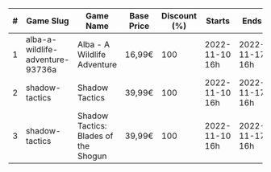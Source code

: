 |#|Game Slug|Game Name|Base Price|Discount (%)|Starts|Ends|
|---|---|---|---|---|---|---|
|1|alba-a-wildlife-adventure-93736a|Alba - A Wildlife Adventure|16,99€|100|2022-11-10 16h|2022-11-17 16h|
|2|shadow-tactics|Shadow Tactics|39,99€|100|2022-11-10 16h|2022-11-17 16h|
|3|shadow-tactics|Shadow Tactics: Blades of the Shogun|39,99€|100|2022-11-10 16h|2022-11-17 16h|
